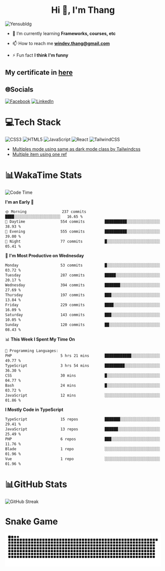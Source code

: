 <h1 align="center">Hi 👋, I'm Thang</h1>

![Yensubldg](https://readme-typing-svg.demolab.com?font=Fira+Code&weight=600&pause=1000&color=F5F5F2&center=true&vCenter=true&width=435&lines=Trying+to+be+a+Software+Engineering)

<!--
![](https://komarev.com/ghpvc/?username=yensubldg&label=Visitors+Count&color=brightgreen) -->

- 🌱 I’m currently learning **Frameworks, courses, etc**

- 📫 How to reach me **<windev.thang@gmail.com>**

- ⚡ Fun fact **I think I'm funny**

## My certificate in [here](./MY_CERTIFICATE.md)

## 🌐Socials

[![Facebook](https://img.shields.io/badge/Facebook-%231877F2.svg?logo=Facebook&logoColor=white)](https://facebook.com/yensubldg) [![LinkedIn](https://img.shields.io/badge/LinkedIn-%230077B5.svg?logo=linkedin&logoColor=white)](https://linkedin.com/in/yensubldg)

# 💻Tech Stack

![CSS3](https://img.shields.io/badge/css3-%231572B6.svg?style=for-the-badge&logo=css3&logoColor=white) ![HTML5](https://img.shields.io/badge/html5-%23E34F26.svg?style=for-the-badge&logo=html5&logoColor=white) ![JavaScript](https://img.shields.io/badge/javascript-%23323330.svg?style=for-the-badge&logo=javascript&logoColor=%23F7DF1E) ![React](https://img.shields.io/badge/react-%2320232a.svg?style=for-the-badge&logo=react&logoColor=%2361DAFB) ![TailwindCSS](https://img.shields.io/badge/tailwindcss-%2338B2AC.svg?style=for-the-badge&logo=tailwind-css&logoColor=white)

<!-- BLOG-POST-LIST:START -->
- [Multiples mode using same as dark mode class by Tailwindcss](https://dev.to/yensubldg/multiples-mode-using-same-as-dark-mode-class-by-tailwindcss-56p4)
- [Multiple item using one ref](https://dev.to/yensubldg/multiple-item-using-one-ref-1288)
<!-- BLOG-POST-LIST:END -->

# 📊WakaTime Stats

<!--START_SECTION:waka-->
![Code Time](http://img.shields.io/badge/Code%20Time-3%2C035%20hrs%2048%20mins-blue)

**I'm an Early 🐤** 

```text
🌞 Morning                237 commits         ████░░░░░░░░░░░░░░░░░░░░░   16.65 % 
🌆 Daytime                554 commits         ██████████░░░░░░░░░░░░░░░   38.93 % 
🌃 Evening                555 commits         ██████████░░░░░░░░░░░░░░░   39.00 % 
🌙 Night                  77 commits          █░░░░░░░░░░░░░░░░░░░░░░░░   05.41 % 
```
📅 **I'm Most Productive on Wednesday** 

```text
Monday                   53 commits          █░░░░░░░░░░░░░░░░░░░░░░░░   03.72 % 
Tuesday                  287 commits         █████░░░░░░░░░░░░░░░░░░░░   20.17 % 
Wednesday                394 commits         ███████░░░░░░░░░░░░░░░░░░   27.69 % 
Thursday                 197 commits         ███░░░░░░░░░░░░░░░░░░░░░░   13.84 % 
Friday                   229 commits         ████░░░░░░░░░░░░░░░░░░░░░   16.09 % 
Saturday                 143 commits         ███░░░░░░░░░░░░░░░░░░░░░░   10.05 % 
Sunday                   120 commits         ██░░░░░░░░░░░░░░░░░░░░░░░   08.43 % 
```


📊 **This Week I Spent My Time On** 

```text
💬 Programming Languages: 
PHP                      5 hrs 21 mins       ████████████░░░░░░░░░░░░░   49.77 % 
TypeScript               3 hrs 54 mins       █████████░░░░░░░░░░░░░░░░   36.30 % 
CSS                      30 mins             █░░░░░░░░░░░░░░░░░░░░░░░░   04.77 % 
Bash                     24 mins             █░░░░░░░░░░░░░░░░░░░░░░░░   03.72 % 
JavaScript               12 mins             ░░░░░░░░░░░░░░░░░░░░░░░░░   01.86 % 
```

**I Mostly Code in TypeScript** 

```text
TypeScript               15 repos            ███████░░░░░░░░░░░░░░░░░░   29.41 % 
JavaScript               13 repos            ██████░░░░░░░░░░░░░░░░░░░   25.49 % 
PHP                      6 repos             ███░░░░░░░░░░░░░░░░░░░░░░   11.76 % 
Blade                    1 repo              ░░░░░░░░░░░░░░░░░░░░░░░░░   01.96 % 
Vue                      1 repo              ░░░░░░░░░░░░░░░░░░░░░░░░░   01.96 % 
```




<!--END_SECTION:waka-->

# 📊GitHub Stats

![GitHub Streak](https://streak-stats.demolab.com?user=yensubldg&theme=tokyonight&border_radius=8)

# Snake Game

![Snake eating my contribution graph](./github-contribution-grid-snake.svg)
